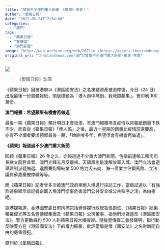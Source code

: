 ```yaml
---
title: "曾報不少澳門重大新聞　《蘋果》再會！"
author: "愛瞞日報"
date: "2021-06-24T17:54:00"
categories:
  - "澳門"
tags:
  - "蘋果日報"
  - "壹傳媒"
  - "澳門新聞"
image: "http://web.archive.org/web/2021im_/https://assets.thestandnews.com/media/photos/206006879_OvMR5.jpg"
original_url: "thestandnews.com/澳門/曾報不少澳門重大新聞-蘋果-再會"
---
```

![](http://web.archive.org/web/2021im_/https://assets.thestandnews.com/media/photos/206006879_OvMR5.jpg)
> 《愛瞞日報》製圖

《蘋果日報》因被港府以《港區國安法》之名凍結資產被迫停運，今日（24 日）出版最後一份實體報紙，頭版標題為「港人雨中痛別，我哋撐蘋果」，會印刷 100 萬份。

**澳門報攤：希望蘋果有機會再做返**

最後一期《蘋果日報》預計明日才會抵澳，有澳門報攤坦言疫情以來報紙銷量下跌不少，而自從《蘋果日報》「俾人搞」之後，最近一星期的銷量比疫情前還要高，亦有不少讀者要求預留最後一期，「始終咁多年，希望佢會有機會再做返」。

**《蘋果》報道過不少澳門重大新聞**

回顧《蘋果日報》26 年之久，亦報道過不少重大澳門新聞，包括前運輸工務司司長歐文龍巨貪案、澳門光輝五月反離補、天鴿風災駐澳解放軍入城、澳門立法會選舉建制派疑賄選、逸園賽狗場結業 500 格力犬去向、海一居業主佔領馬路、立法議員蘇嘉豪被停職等等。

而《蘋果日報》記者曾多次被澳門政府拒絕入境進行採訪工作，當局試過以「有強烈迹象顯示該記者企圖入境澳門從事危害澳門公共安全或公共秩序之活」為由拒絕。

據港媒報道，香港國安處日前拘捕包括壹傳媒行政總裁張劍虹、《蘋果日報》總編輯羅偉光等五名壹傳媒集團及《蘋果日報》公司董事，指他們涉嫌違反《港區國安法》。警方更動員約 500 人到蘋果日報大樓搜證。隨後壹傳媒工會發聲明，指行動反映警方在《港區國安法》下的權力膨脹，批評當局是借《國安法》之名對新聞自由的嚴重侵犯。

原刊於[《愛瞞日報》](http://web.archive.org/web/20211229132923/https://www.facebook.com/macauconcealers/posts/4057201451015592)